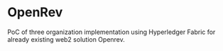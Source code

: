 # OpenRev
PoC of three organization implementation using Hyperledger Fabric for already existing web2 solution Openrev.
